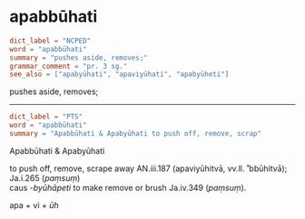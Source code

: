 # apabbūhati

``` toml
dict_label = "NCPED"
word = "apabbūhati"
summary = "pushes aside, removes;"
grammar_comment = "pr. 3 sg."
see_also = ["apabyūhati", "apaviyūhati", "apabyūheti"]
```

pushes aside, removes;

--------------------

``` toml
dict_label = "PTS"
word = "apabbūhati"
summary = "Apabbūhati & Apabyūhati to push off, remove, scrap"
```

Apabbūhati & Apabyūhati

to push off, remove, scrape away AN.iii.187 (apaviyūhitvā, vv.ll. ˚bbūhitvā); Ja.i.265 (*paṃsuṃ*)  
caus *\-byūhāpeti* to make remove or brush Ja.iv.349 (*paṃsuṃ*).

apa \+ vi \+ *ūh*

